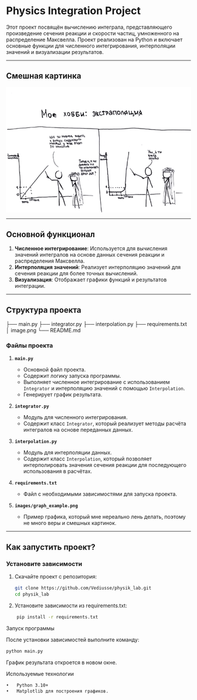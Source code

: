 # Physics Integration Project

Этот проект посвящён вычислению интеграла, представляющего произведение сечения реакции и скорости частиц, умноженного на распределение Максвелла. Проект реализован на Python и включает основные функции для численного интегрирования, интерполяции значений и визуализации результатов.

---

## Смешная картинка

![Пример мета](https://github.com/Vediusse/physik_lab/blob/main/image.png)

---

## Основной функционал

1. **Численное интегрирование**: Используется для вычисления значений интегралов на основе данных сечения реакции и распределения Максвелла.
2. **Интерполяция значений**: Реализует интерполяцию значений для сечения реакции для более точных вычислений.
3. **Визуализация**: Отображает графики функций и результатов интеграции.

---

## Структура проекта

├── main.py
├── integrator.py
├── interpolation.py
├── requirements.txt
│   image.png
└── README.md

### **Файлы проекта**

1. **`main.py`**
   - Основной файл проекта.
   - Содержит логику запуска программы.
   - Выполняет численное интегрирование с использованием `Integrator` и интерполяцию значений с помощью `Interpolation`.
   - Генерирует график результата.

2. **`integrator.py`**
   - Модуль для численного интегрирования.
   - Содержит класс `Integrator`, который реализует методы расчёта интегралов на основе переданных данных.

3. **`interpolation.py`**
   - Модуль для интерполяции данных.
   - Содержит класс `Interpolation`, который позволяет интерполировать значения сечения реакции для последующего использования в расчётах.

4. **`requirements.txt`**
   - Файл с необходимыми зависимостями для запуска проекта.

5. **`images/graph_example.png`**
   - Пример графика, который мне нереально лень делать, поэтому не много веры и смешных картинок.

---

## Как запустить проект?

### Установите зависимости
1. Скачайте проект с репозитория:
   ```bash
   git clone https://github.com/Vediusse/physik_lab.git
   cd physik_lab
   ```

2.	Установите зависимости из requirements.txt:
```bash
	pip install -r requirements.txt
   ```




Запуск программы

После установки зависимостей выполните команду:
```bash
python main.py
```
График результата откроется в новом окне.

Используемые технологии

	•	Python 3.10+
	•	Matplotlib для построения графиков.
